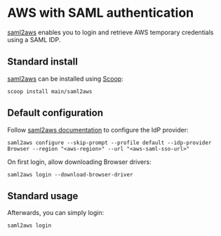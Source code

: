 # AWS with SAML authentication

[saml2aws](https://github.com/Versent/saml2aws) enables you to login and retrieve AWS temporary credentials using a SAML IDP.

## Standard install

[saml2aws](https://github.com/Versent/saml2aws) can be installed using [Scoop](scoop.md):

```shell
scoop install main/saml2aws
```

## Default configuration

Follow [saml2aws documentation](https://github.com/Versent/saml2aws#configuring-idp-accounts) to configure the IdP provider:

```shell
saml2aws configure --skip-prompt --profile default --idp-provider Browser --region "<aws-region>" --url "<aws-saml-sso-url>"
```

On first login, allow downloading Browser drivers:

```shell
saml2aws login --download-browser-driver
```

## Standard usage

Afterwards, you can simply login:

```shell
saml2aws login
```
